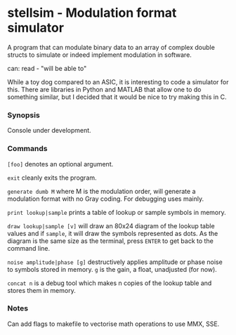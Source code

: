 # stellsim - Modulation format simulator

A program that can modulate binary data to an array of complex double structs
to simulate or indeed implement modulation in software.

can: read - "will be able to"

While a toy dog compared to an ASIC, it is interesting to code a simulator for
this. There are libraries in Python and MATLAB that allow one to do something
similar, but I decided that it would be nice to try making this in C.

### Synopsis

Console under development.

### Commands

`[foo]` denotes an optional argument.

`exit` cleanly exits the program.

`generate dumb M` where M is the modulation order, will generate a modulation
format with no Gray coding. For debugging uses mainly.

`print lookup|sample` prints a table of lookup or sample symbols in memory.

`draw lookup|sample [v]` will draw an 80x24 diagram of the lookup table values
and if `sample`, it will draw the symbols represented as dots. As the diagram is
the same size as the terminal, press `ENTER` to get back to the command line.

`noise amplitude|phase [g]` destructively applies amplitude or phase noise to
symbols stored in memory. `g` is the gain, a float, unadjusted (for now).

`concat n` is a debug tool which makes n copies of the lookup table and stores
them in memory.

### Notes

Can add flags to makefile to vectorise math operations to use MMX, SSE.

